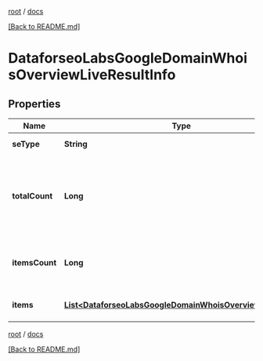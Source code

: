 [root](./../ "root") / [docs](./ "docs")

[[Back to README.md]](./../README.md "[Back to README.md]")

# DataforseoLabsGoogleDomainWhoisOverviewLiveResultInfo

## Properties

| Name | Type | Description | Notes |
|------------ | ------------- | ------------- | -------------|
|**seType** | **String** | search engine type |  [optional] |
|**totalCount** | **Long** | total amount of results in our database relevant to your request |  [optional] |
|**itemsCount** | **Long** | the number of results returned in the items array |  [optional] |
|**items** | [**List&lt;DataforseoLabsGoogleDomainWhoisOverviewLiveItem&gt;**](DataforseoLabsGoogleDomainWhoisOverviewLiveItem.md) | contains ranking and traffic data |  [optional] |

[root](./../ "root") / [docs](./ "docs")

[[Back to README.md]](./../README.md "[Back to README.md]")